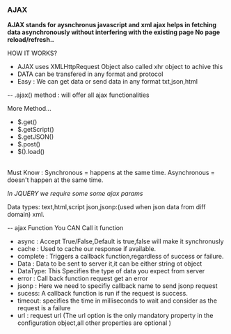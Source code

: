 <H3>AJAX</H3>

<B>
AJAX stands for aysnchronus javascript and xml 
ajax helps in fetching data asynchronously without interfering with the existing page
No page reload/refresh..
</B>

HOW IT WORKS?

- AJAX uses XMLHttpRequest Object also called xhr object to achive this
- DATA can be transfered in any format and protocol 
- Easy : We can get data or send data in any format txt,json,html

-- .ajax() method : will offer all ajax functionalities

More Method...
- $.get()
- $.getScript()
- $.getJSON()
- $.post()
- $().load()

<br>
<span> Must Know : Synchronous = happens at the same time. Asynchronous = doesn't happen at the same time.
</span>
<br>

<i>In JQUERY we require some some ajax params
</i>


Data types: 
text,html,script 
json,jsonp:(used when json data from diff domain)
xml.

-- ajax Function
You CAN Call it function 

* async : Accept True/False,Default is true,false will make it synchronusly 
* cache : Used to cache our response if available.
* complete : Triggers a callback function,regardless of success or failure.
* Data : Data to be sent to server it,it can be either string ot object
* DataType: This Specifies the type of data you expect from server
* error : Call back function request get an error
* jsonp : Here we need to specifiy callback name to send jsonp request
* sucess: A callback function is run if the request is success.
* timeout: specifies the time in milliseconds to wait and consider as the request is a failure
* url : request url (The url option is the only mandatory property in the configuration object,all other properties are optional )








